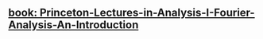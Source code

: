 ## [book: Princeton-Lectures-in-Analysis-I-Fourier-Analysis-An-Introduction](https://kryakin.site/am2/Stein-Shakarchi-1-Fourier_Analysis.pdf)
